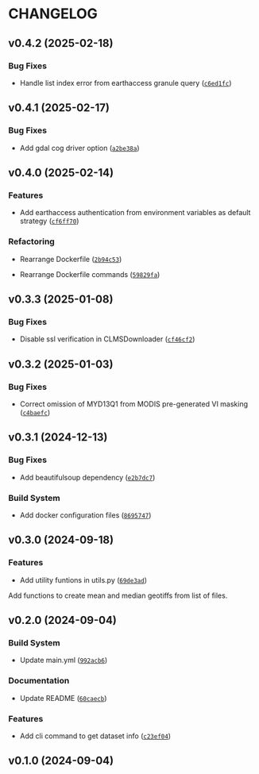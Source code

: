 # CHANGELOG


## v0.4.2 (2025-02-18)

### Bug Fixes

- Handle list index error from earthaccess granule query
  ([`c6ed1fc`](https://github.com/nasaharvest/glam-processing/commit/c6ed1fc9aa3edefd809f5f45144cae35fbc36d41))


## v0.4.1 (2025-02-17)

### Bug Fixes

- Add gdal cog driver option
  ([`a2be38a`](https://github.com/nasaharvest/glam-processing/commit/a2be38a9dff35ae5bc825d477433f30a093e0694))


## v0.4.0 (2025-02-14)

### Features

- Add earthaccess authentication from environment variables as default strategy
  ([`cf6ff70`](https://github.com/nasaharvest/glam-processing/commit/cf6ff70d75554c48e1af8dff0558cd1490f02ede))

### Refactoring

- Rearrange Dockerfile
  ([`2b94c53`](https://github.com/nasaharvest/glam-processing/commit/2b94c53211a9bdcec3b72242078885328752ce13))

- Rearrange Dockerfile commands
  ([`59829fa`](https://github.com/nasaharvest/glam-processing/commit/59829fa026ed4853551db504c03937778cdc0312))


## v0.3.3 (2025-01-08)

### Bug Fixes

- Disable ssl verification in CLMSDownloader
  ([`cf46cf2`](https://github.com/nasaharvest/glam-processing/commit/cf46cf237065ac93d5675324065521bd84462382))


## v0.3.2 (2025-01-03)

### Bug Fixes

- Correct omission of MYD13Q1 from MODIS pre-generated VI masking
  ([`c4baefc`](https://github.com/nasaharvest/glam-processing/commit/c4baefc1a810d371028436d248928071dfe29e33))


## v0.3.1 (2024-12-13)

### Bug Fixes

- Add beautifulsoup dependency
  ([`e2b7dc7`](https://github.com/nasaharvest/glam-processing/commit/e2b7dc7e46ae6b2b9fee32da811cb2759bae5ddd))

### Build System

- Add docker configuration files
  ([`8695747`](https://github.com/nasaharvest/glam-processing/commit/86957474eefa994ed6c88f1fb1b63f2c06c72d08))


## v0.3.0 (2024-09-18)

### Features

- Add utility funtions in utils.py
  ([`69de3ad`](https://github.com/nasaharvest/glam-processing/commit/69de3add7a112a5c078c8a94192c55b46d4d1301))

Add functions to create mean and median geotiffs from list of files.


## v0.2.0 (2024-09-04)

### Build System

- Update main.yml
  ([`992acb6`](https://github.com/nasaharvest/glam-processing/commit/992acb6826729063d5714976f95eaec5ca8d08ab))

### Documentation

- Update README
  ([`60caecb`](https://github.com/nasaharvest/glam-processing/commit/60caecbd9345a69443e32912cf06fb58914719ae))

### Features

- Add cli command to get dataset info
  ([`c23ef04`](https://github.com/nasaharvest/glam-processing/commit/c23ef04b470c87f285164dfbb026837161fcbe4a))


## v0.1.0 (2024-09-04)
